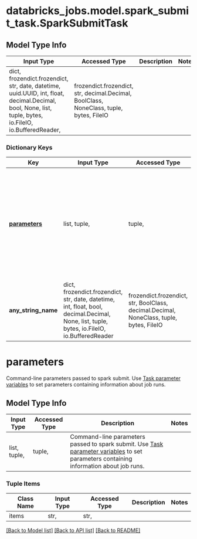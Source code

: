 # databricks_jobs.model.spark_submit_task.SparkSubmitTask

## Model Type Info
Input Type | Accessed Type | Description | Notes
------------ | ------------- | ------------- | -------------
dict, frozendict.frozendict, str, date, datetime, uuid.UUID, int, float, decimal.Decimal, bool, None, list, tuple, bytes, io.FileIO, io.BufferedReader,  | frozendict.frozendict, str, decimal.Decimal, BoolClass, NoneClass, tuple, bytes, FileIO |  | 

### Dictionary Keys
Key | Input Type | Accessed Type | Description | Notes
------------ | ------------- | ------------- | ------------- | -------------
**[parameters](#parameters)** | list, tuple,  | tuple,  | Command-line parameters passed to spark submit.  Use [Task parameter variables](https://docs.microsoft.com/azure/databricks/jobs#parameter-variables) to set parameters containing information about job runs. | [optional] 
**any_string_name** | dict, frozendict.frozendict, str, date, datetime, int, float, bool, decimal.Decimal, None, list, tuple, bytes, io.FileIO, io.BufferedReader | frozendict.frozendict, str, BoolClass, decimal.Decimal, NoneClass, tuple, bytes, FileIO | any string name can be used but the value must be the correct type | [optional]

# parameters

Command-line parameters passed to spark submit.  Use [Task parameter variables](https://docs.microsoft.com/azure/databricks/jobs#parameter-variables) to set parameters containing information about job runs.

## Model Type Info
Input Type | Accessed Type | Description | Notes
------------ | ------------- | ------------- | -------------
list, tuple,  | tuple,  | Command-line parameters passed to spark submit.  Use [Task parameter variables](https://docs.microsoft.com/azure/databricks/jobs#parameter-variables) to set parameters containing information about job runs. | 

### Tuple Items
Class Name | Input Type | Accessed Type | Description | Notes
------------- | ------------- | ------------- | ------------- | -------------
items | str,  | str,  |  | 

[[Back to Model list]](../../README.md#documentation-for-models) [[Back to API list]](../../README.md#documentation-for-api-endpoints) [[Back to README]](../../README.md)

